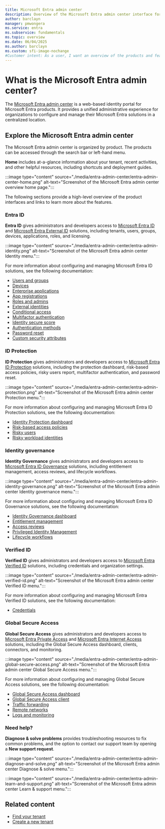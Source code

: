 ```yaml
---
title: Microsoft Entra admin center
description: Overview of the Microsoft Entra admin center interface for configuring and managing Microsoft Entra products.
author: barclayn
manager: pmwongera
ms.service: entra
ms.subservice: fundamentals
ms.topic: overview
ms.date: 06/04/2025
ms.author: barclayn
ms.custom: sfi-image-nochange
#Customer intent: As a user, I want an overview of the products and features available in the Microsoft Entra admin center and then be able to easily navigate to learn more about those products and features. 
---
```


# What is the Microsoft Entra admin center?

The [Microsoft Entra admin center](https://entra.microsoft.com/) is a web-based identity portal for Microsoft Entra products. It provides a unified administrative experience for organizations to configure and manage their Microsoft Entra solutions in a centralized location.

## Explore the Microsoft Entra admin center

The Microsoft Entra admin center is organized by product. The products can be accessed through the search bar or left-hand menu.

**Home** includes at-a-glance information about your tenant, recent activities, and other helpful resources, including shortcuts and deployment guides.
 
:::image type="content" source="./media/entra-admin-center/entra-admin-center-home.png" alt-text="Screenshot of the Microsoft Entra admin center overview home page.":::

The following sections provide a high-level overview of the product interfaces and links to learn more about the features.

### Entra ID

**Entra ID** gives administrators and developers access to [Microsoft Entra ID](./whatis.md) and [Microsoft Entra External ID](~/external-id/external-identities-overview.md) solutions, including tenants, users, groups, devices, applications, roles, and licensing.

:::image type="content" source="./media/entra-admin-center/entra-admin-identity.png" alt-text="Screenshot of the Microsoft Entra admin center Identity menu.":::

For more information about configuring and managing Microsoft Entra ID solutions, see the following documentation:

* [Users and groups](~/identity/users/directory-overview-user-model.md)
* [Devices](~/identity/devices/overview.md)
* [Enterprise applications](~/identity/enterprise-apps/what-is-application-management.md)
* [App registrations](~/identity-platform/application-model.md)
* [Roles and admins](~/identity/role-based-access-control/custom-overview.md)
* [External identities](~/external-id/external-identities-overview.md)
* [Conditional access](~/identity/conditional-access/overview.md)
* [Multifactor authentication](~/identity/authentication/concept-mfa-howitworks.md)
* [Identity secure score](~/identity/monitoring-health/concept-identity-secure-score.md)
* [Authentication methods](~/identity/authentication/concept-authentication-methods.md)
* [Password reset](~/identity/authentication/concept-sspr-howitworks.md)
* [Custom security attributes](~/fundamentals/custom-security-attributes-overview.md)

### ID Protection

**ID Protection** gives administrators and developers access to [Microsoft Entra ID Protection](~/id-protection/overview-identity-protection.md) solutions, including the protection dashboard, risk-based access policies, risky users report, multifactor authentication, and password reset.

:::image type="content" source="./media/entra-admin-center/entra-admin-protection.png" alt-text="Screenshot of the Microsoft Entra admin center Protection menu.":::

For more information about configuring and managing Microsoft Entra ID Protection solutions, see the following documentation:

* [Identity Protection dashboard](~/id-protection/id-protection-dashboard.md)
* [Risk-based access policies](~/id-protection/concept-identity-protection-policies.md)
* [Risky users](~/id-protection/howto-identity-protection-investigate-risk.md)
* [Risky workload identities](~/id-protection/concept-workload-identity-risk.md)

### Identity governance

**Identity Governance** gives administrators and developers access to [Microsoft Entra ID Governance](~/id-governance/identity-governance-overview.md) solutions, including entitlement management, access reviews, and lifecycle workflows.

:::image type="content" source="./media/entra-admin-center/entra-admin-identity-governance.png" alt-text="Screenshot of the Microsoft Entra admin center Identity governance menu.":::

For more information about configuring and managing Microsoft Entra ID Governance solutions, see the following documentation:

* [Identity Governance dashboard](~/id-governance/governance-dashboard.md)
* [Entitlement management](~/id-governance/entitlement-management-overview.md)
* [Access reviews](~/id-governance/access-reviews-overview.md)
* [Privileged Identity Management](~/id-governance/privileged-identity-management/pim-configure.md)
* [Lifecycle workflows](~/id-governance/what-are-lifecycle-workflows.md)

### Verified ID

**Verified ID** gives administrators and developers access to [Microsoft Entra Verified ID](~/verified-id/decentralized-identifier-overview.md) solutions, including credentials and organization settings.

:::image type="content" source="./media/entra-admin-center/entra-admin-verified-id.png" alt-text="Screenshot of the Microsoft Entra admin center Verified ID menu.":::

For more information about configuring and managing Microsoft Entra Verified ID solutions, see the following documentation:

* [Credentials](~/verified-id/verifiable-credentials-configure-tenant-quick.md)

### Global Secure Access

**Global Secure Access** gives administrators and developers access to [Microsoft Entra Private Access](~/global-secure-access/overview-what-is-global-secure-access.md#microsoft-entra-private-access) and [Microsoft Entra Internet Access](~/global-secure-access/overview-what-is-global-secure-access.md#microsoft-entra-internet-access) solutions, including the Global Secure Access dashboard, clients, connectors, and monitoring.

:::image type="content" source="./media/entra-admin-center/entra-admin-global-secure-access.png" alt-text="Screenshot of the Microsoft Entra admin center Global Secure Access menu.":::

For more information about configuring and managing Global Secure Access solutions, see the following documentation:

* [Global Secure Access dashboard](~/global-secure-access/concept-traffic-dashboard.md)
* [Global Secure Access client](~/global-secure-access/concept-clients.md)
* [Traffic forwarding](~/global-secure-access/concept-traffic-forwarding.md)
* [Remote networks](~/global-secure-access/concept-remote-network-connectivity.md)
* [Logs and monitoring](~/global-secure-access/concept-global-secure-access-logs-monitoring.md)

### Need help?

**Diagnose & solve problems** provides troubleshooting resources to fix common problems, and the option to contact our support team by opening a **New support request**.

:::image type="content" source="./media/entra-admin-center/entra-admin-diagnose-and-solve.png" alt-text="Screenshot of the Microsoft Entra admin center Diagnose & solve menu.":::

:::image type="content" source="./media/entra-admin-center/entra-admin-learn-and-support.png" alt-text="Screenshot of the Microsoft Entra admin center Learn & support menu.":::


## Related content

* [Find your tenant](./how-to-find-tenant.yml)
* [Create a new tenant](./create-new-tenant.md)
